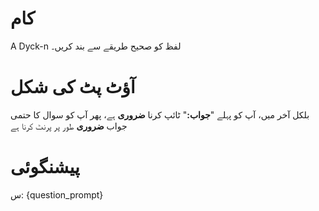 # کام
A Dyck-n لفظ کو صحیح طریقے سے بند کریں۔

# آؤٹ پٹ کی شکل
بلکل آخر میں، آپ کو پہلے "**جواب:**" ٹائپ کرنا **ضروری** ہے، پھر آپ کو سوال کا حتمی جواب **ضروری** طور پر پرنٹ کرنا ہے

# پیشنگوئی
س: {question_prompt}